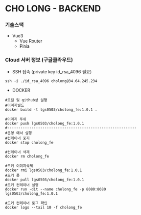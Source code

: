 # CHO LONG - BACKEND

### 기술스택

* Vue3
    * Vue Router
    * Pinia

### Cloud 서버 정보 (구글클라우드)

* SSH 접속 (private key id_rsa_4096 필요)
```
ssh -i ./id_rsa_4096 cholong@34.64.245.234
```

* DOCKER
```
#로컬 및 github상 실행
#이미지빌드
docker build -t lgs0503/cholong_fe:1.0.1 .

#이미지 푸쉬
docker push lgs0503/cholong_fe:1.0.1
#-----------------------------------------------------------
#운영 에서 실행
#컨테이너 중지
docker stop cholong_fe

#컨테이너 삭제
docker rm cholong_fe

#도커 이미지삭제
docker rmi lgs0503/cholong_fe:1.0.1
#도커 풀
docker pull lgs0503/cholong_fe:1.0.1
#도커 컨테이너 실행
docker run -dit --name cholong_fe -p 8080:8080 lgs0503/cholong_fe:1.0.1

#도커 컨테이너 로그 확인
docker logs --tail 10 -f cholong_fe 
```
